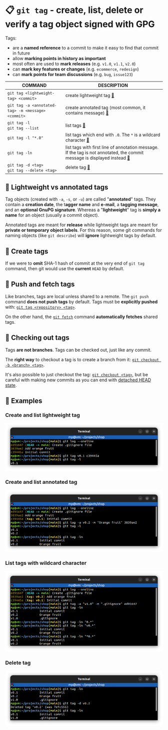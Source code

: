 # 📋 `git tag` - create, list, delete or verify a tag object signed with GPG

Tags:
- are a **named reference** to a commit to make it easy to find that commit in future
- allow **marking points in history as important**
- most often are used to **mark releases** (e.g. `v1.0`, `v1.1`, `v2.0`)
- can **mark key features or changes** (e.g. `ecommerce`, `redesign`)
- can **mark points for team discussions** (e.g. `bug`, `issue123`)

| COMMAND                                            | DESCRIPTION                                                                                                                                               |
| -------------------------------------------------- | --------------------------------------------------------------------------------------------------------------------------------------------------------- |
| `git tag <lightweight-tag> <commit>`               | create lightweight tag [🔗](#create-and-list-lightweight-tag)                                                                                              |
| `git tag -a <annotated-tag> -m <message> <commit>` | create annotated tag (most common, it contains message) [🔗](#create-and-list-annotated-tag)                                                               |
| `git tag -l`<br />`git tag --list`                 | list tags [🔗](#create-and-list-lightweight-tag)                                                                                                           |
| `git tag -l "*.0"`                                 | list tags which end with `.0`. The `*` is a wildcard character [🔗](#list-tags-with-wildcard-character)                                                    |
| `git tag -ln`                                      | list tags with first line of annotation message. If the tag is not annotated, the commit message is displayed instead [🔗](#create-and-list-annotated-tag) |
| `git tag -d <tag>`<br />`git tag --delete <tag>`   | delete tag [🔗](#delete-tag)                                                                                                                               |

## 📌 Lightweight vs annotated tags

Tag objects (created with `-a`, `-s`, or `-u`) are called "**annotated**" tags. They contain a **creation date**, the t**agger name** and **e-mail**, a **tagging message**, and an **optional GnuPG signature**. Whereas a "**lightweight**" tag is **simply a name** for an object (usually a commit object).

Annotated tags are meant for **release** while lightweight tags are meant for **private or temporary object labels**. For this reason, some git commands for naming objects (like `git describe`) will **ignore** lightweight tags by default.

## 📌 Create tags

If we were to **omit** SHA-1 hash of commit at the very end of `git tag` command, then git would use the **current** `HEAD` by default.

## 📌 Push and fetch tags

Like branches, tags are local unless shared to a remote. The `git push` command **does not push tags** by default. Tags must be **explicitly pushed** with: [`git tag <repository> <tag>`](GIT-PUSH.md).

On the other hand, the [`git fetch`](GIT-FETCH.md) command **automatically fetches** shared tags.

## 📌 Checking out tags

Tags **are not branches**. Tags can be checked out, just like any commit.

The **right way** to checkout a tag is to create a branch from it: [`git checkout -b <branch> <tag>`](GIT-CHECKOUT.md).

It's also possible to just checkout the tag: [`git checkout <tag>`](GIT-CHECKOUT.md), but be careful with making new commits as you can end with [detached HEAD state](../concepts/DETACHED-HEAD-STATE.md).

## 📌 Examples

### Create and list lightweight tag

![](images/git-tag-create-lightweight.png)

### Create and list annotated tag

![](images/git-tag-create-annotated.png)

### List tags with wildcard character

![](images/git-tag-list-wildcard.png)

### Delete tag

![](images/git-tag-delete.png)